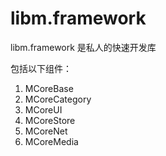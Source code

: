 # libm.framework
libm.framework 是私人的快速开发库

包括以下组件：
1. MCoreBase
2. MCoreCategory
3. MCoreUI
4. MCoreStore
5. MCoreNet
6. MCoreMedia
